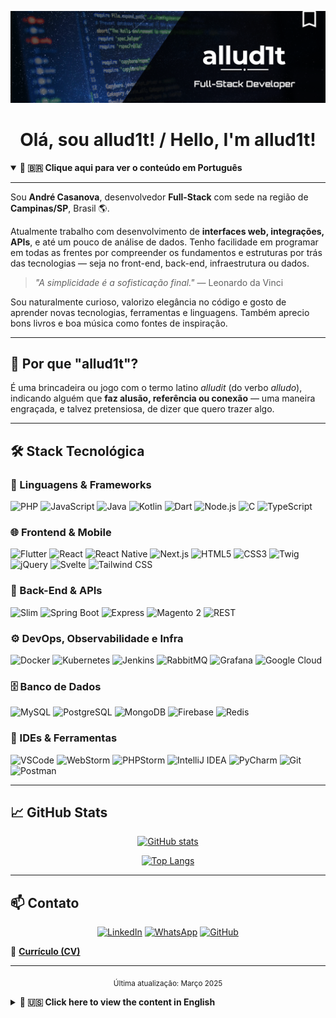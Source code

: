 <div align="center">

![Banner](https://raw.githubusercontent.com/allud1t/allud1t/main/allud1t-fullstack.png)

# Olá, sou allud1t! / Hello, I'm allud1t!

</div>

<details open>
<summary><strong>🔽 🇧🇷 Clique aqui para ver o conteúdo em Português</strong></summary>

---

Sou **André Casanova**, desenvolvedor **Full-Stack** com sede na região de **Campinas/SP**, Brasil 🌎.

Atualmente trabalho com desenvolvimento de **interfaces web, integrações, APIs**, e até um pouco de análise de dados. Tenho facilidade em programar em todas as frentes por compreender os fundamentos e estruturas por trás das tecnologias — seja no front-end, back-end, infraestrutura ou dados.

> *"A simplicidade é a sofisticação final."* — Leonardo da Vinci

Sou naturalmente curioso, valorizo elegância no código e gosto de aprender novas tecnologias, ferramentas e linguagens. Também aprecio bons livros e boa música como fontes de inspiração.

---

## 🚀 Por que "allud1t"?

É uma brincadeira ou jogo com o termo latino *alludit* (do verbo *alludo*), indicando alguém que **faz alusão, referência ou conexão** — uma maneira engraçada, e talvez pretensiosa, de dizer que quero trazer algo.

---

## 🛠️ Stack Tecnológica

### 🧠 Linguagens & Frameworks

![PHP](https://img.shields.io/badge/-PHP-777BB4?style=flat-square&logo=php&logoColor=white)
![JavaScript](https://img.shields.io/badge/-JavaScript-F7DF1E?style=flat-square&logo=javascript&logoColor=black)
![Java](https://img.shields.io/badge/-Java-007396?style=flat-square&logo=openjdk&logoColor=white)
![Kotlin](https://img.shields.io/badge/-Kotlin-7F52FF?style=flat-square&logo=kotlin&logoColor=white)
![Dart](https://img.shields.io/badge/-Dart-0175C2?style=flat-square&logo=dart&logoColor=white)
![Node.js](https://img.shields.io/badge/-Node.js-339933?style=flat-square&logo=node.js&logoColor=white)
![C](https://img.shields.io/badge/-C-00599C?style=flat-square&logo=c&logoColor=white)
![TypeScript](https://img.shields.io/badge/-TypeScript-3178C6?style=flat-square&logo=typescript&logoColor=white)

### 🌐 Frontend & Mobile

![Flutter](https://img.shields.io/badge/-Flutter-02569B?style=flat-square&logo=flutter&logoColor=white)
![React](https://img.shields.io/badge/-React-61DAFB?style=flat-square&logo=react&logoColor=black)
![React Native](https://img.shields.io/badge/-React_Native-61DAFB?style=flat-square&logo=react&logoColor=black)
![Next.js](https://img.shields.io/badge/-Next.js-000000?style=flat-square&logo=next.js&logoColor=white)
![HTML5](https://img.shields.io/badge/-HTML5-E34F26?style=flat-square&logo=html5&logoColor=white)
![CSS3](https://img.shields.io/badge/-CSS3-1572B6?style=flat-square&logo=css3&logoColor=white)
![Twig](https://img.shields.io/badge/-Twig-bacf29?style=flat-square&logo=php&logoColor=white)
![jQuery](https://img.shields.io/badge/-jQuery-0769AD?style=flat-square&logo=jquery&logoColor=white)
![Svelte](https://img.shields.io/badge/-Svelte-FF3E00?style=flat-square&logo=svelte&logoColor=white)
![Tailwind CSS](https://img.shields.io/badge/-Tailwind_CSS-38B2AC?style=flat-square&logo=tailwind-css&logoColor=white)

### 🧩 Back-End & APIs

![Slim](https://img.shields.io/badge/-Slim_Framework-719e40?style=flat-square&logo=php&logoColor=white)
![Spring Boot](https://img.shields.io/badge/-Spring_Boot-6DB33F?style=flat-square&logo=spring-boot&logoColor=white)
![Express](https://img.shields.io/badge/-Express.js-000000?style=flat-square&logo=express&logoColor=white)
![Magento 2](https://img.shields.io/badge/-Magento_2-ee672f?style=flat-square&logo=magento&logoColor=white)
![REST](https://img.shields.io/badge/-REST_API-333333?style=flat-square&logo=fastapi&logoColor=white)

### ⚙️ DevOps, Observabilidade e Infra

![Docker](https://img.shields.io/badge/-Docker-2496ED?style=flat-square&logo=docker&logoColor=white)
![Kubernetes](https://img.shields.io/badge/-Kubernetes-326ce5?style=flat-square&logo=kubernetes&logoColor=white)
![Jenkins](https://img.shields.io/badge/-Jenkins-D24939?style=flat-square&logo=jenkins&logoColor=white)
![RabbitMQ](https://img.shields.io/badge/-RabbitMQ-FF6600?style=flat-square&logo=rabbitmq&logoColor=white)
![Grafana](https://img.shields.io/badge/-Grafana-000000?style=flat-square&logo=grafana&logoColor=F46800)
![Google Cloud](https://img.shields.io/badge/-Google_Cloud-4285F4?style=flat-square&logo=google-cloud&logoColor=white)

### 🗄️ Banco de Dados

![MySQL](https://img.shields.io/badge/-MySQL-4479A1?style=flat-square&logo=mysql&logoColor=white)
![PostgreSQL](https://img.shields.io/badge/-PostgreSQL-336791?style=flat-square&logo=postgresql&logoColor=white)
![MongoDB](https://img.shields.io/badge/-MongoDB-47A248?style=flat-square&logo=mongodb&logoColor=white)
![Firebase](https://img.shields.io/badge/-Firebase-FFCA28?style=flat-square&logo=firebase&logoColor=black)
![Redis](https://img.shields.io/badge/-Redis-DC382D?style=flat-square&logo=redis&logoColor=white)

### 🧰 IDEs & Ferramentas

![VSCode](https://custom-icon-badges.demolab.com/badge/VisualStudioCode-0078d7?style=flat-square&logo=vsc&logoColor=white)
![WebStorm](https://img.shields.io/badge/-WebStorm-000000?style=flat-square&logo=webstorm&logoColor=white)
![PHPStorm](https://img.shields.io/badge/-PHPStorm-68217A?style=flat-square&logo=phpstorm&logoColor=white)
![IntelliJ IDEA](https://img.shields.io/badge/-IntelliJ_IDEA-000000?style=flat-square&logo=intellij-idea&logoColor=white)
![PyCharm](https://img.shields.io/badge/-PyCharm-31A8FF?style=flat-square&logo=pycharm&logoColor=black)
![Git](https://img.shields.io/badge/-Git-F05032?style=flat-square&logo=git&logoColor=white)
![Postman](https://img.shields.io/badge/-Postman-FF6C37?style=flat-square&logo=postman&logoColor=white)

---

## 📈 GitHub Stats

<div align="center">

[![GitHub stats](https://github-readme-stats.vercel.app/api?username=allud1t&show_icons=true&theme=tokyonight&hide_border=true)](https://github.com/allud1t)

[![Top Langs](https://github-readme-stats.vercel.app/api/top-langs/?username=allud1t&layout=compact&theme=tokyonight&hide_border=true)](https://github.com/allud1t)

</div>

---

## 📫 Contato

<div align="center">

[![LinkedIn](https://img.shields.io/badge/-LinkedIn-0077B5?style=for-the-badge&logo=linkedin&logoColor=white)](https://www.linkedin.com/in/andre-casanova/)
[![WhatsApp](https://img.shields.io/badge/-WhatsApp-25D366?style=for-the-badge&logo=whatsapp&logoColor=white)](https://wa.me/5519999838808)
[![GitHub](https://img.shields.io/badge/-GitHub-333?style=for-the-badge&logo=github&logoColor=white)](https://github.com/allud1t)

</div>

📄 [**Currículo (CV)**](https://drive.google.com/file/d/1REQg2kgo2gs_VC3sIpJWlN8pCnjRsLuM/view?usp=sharing)

---

<div align="center">

<sub>Última atualização: Março 2025</sub>

</div>

</details>

<details>
<summary><strong>🔽 🇺🇸 Click here to view the content in English</strong></summary>

---

I'm **André Casanova**, a **Full-Stack** developer based in the **Campinas/SP** region, Brazil 🌎.

Currently working with **web interfaces, integrations, APIs**, and even some data analysis. I can easily program across all fronts because I understand the fundamentals and structures behind technologies—whether in front-end, back-end, infrastructure, or data.

> *"Simplicity is the ultimate sophistication."* — Leonardo da Vinci

I'm naturally curious, value elegant code, and enjoy learning new technologies, tools, and languages. I also appreciate good books and good music as sources of inspiration.

---

## 🚀 Why "allud1t"?

It's a wordplay with the Latin term *alludit* (from the verb *alludo*), indicating someone who **makes allusion, reference, or connection**—a funny, and perhaps pretentious, way of saying I want to bring something to the table.

---

## 🛠️ Technology Stack

### 🧠 Languages & Frameworks

![PHP](https://img.shields.io/badge/-PHP-777BB4?style=flat-square&logo=php&logoColor=white)
![JavaScript](https://img.shields.io/badge/-JavaScript-F7DF1E?style=flat-square&logo=javascript&logoColor=black)
![Java](https://img.shields.io/badge/-Java-007396?style=flat-square&logo=openjdk&logoColor=white)
![Kotlin](https://img.shields.io/badge/-Kotlin-7F52FF?style=flat-square&logo=kotlin&logoColor=white)
![Dart](https://img.shields.io/badge/-Dart-0175C2?style=flat-square&logo=dart&logoColor=white)
![Node.js](https://img.shields.io/badge/-Node.js-339933?style=flat-square&logo=node.js&logoColor=white)
![C](https://img.shields.io/badge/-C-00599C?style=flat-square&logo=c&logoColor=white)
![TypeScript](https://img.shields.io/badge/-TypeScript-3178C6?style=flat-square&logo=typescript&logoColor=white)

### 🌐 Frontend & Mobile

![Flutter](https://img.shields.io/badge/-Flutter-02569B?style=flat-square&logo=flutter&logoColor=white)
![React](https://img.shields.io/badge/-React-61DAFB?style=flat-square&logo=react&logoColor=black)
![React Native](https://img.shields.io/badge/-React_Native-61DAFB?style=flat-square&logo=react&logoColor=black)
![Next.js](https://img.shields.io/badge/-Next.js-000000?style=flat-square&logo=next.js&logoColor=white)
![HTML5](https://img.shields.io/badge/-HTML5-E34F26?style=flat-square&logo=html5&logoColor=white)
![CSS3](https://img.shields.io/badge/-CSS3-1572B6?style=flat-square&logo=css3&logoColor=white)
![Twig](https://img.shields.io/badge/-Twig-bacf29?style=flat-square&logo=php&logoColor=white)
![jQuery](https://img.shields.io/badge/-jQuery-0769AD?style=flat-square&logo=jquery&logoColor=white)
![Svelte](https://img.shields.io/badge/-Svelte-FF3E00?style=flat-square&logo=svelte&logoColor=white)
![Tailwind CSS](https://img.shields.io/badge/-Tailwind_CSS-38B2AC?style=flat-square&logo=tailwind-css&logoColor=white)

### 🧩 Back-End & APIs

![Slim](https://img.shields.io/badge/-Slim_Framework-719e40?style=flat-square&logo=php&logoColor=white)
![Spring Boot](https://img.shields.io/badge/-Spring_Boot-6DB33F?style=flat-square&logo=spring-boot&logoColor=white)
![Express](https://img.shields.io/badge/-Express.js-000000?style=flat-square&logo=express&logoColor=white)
![Magento 2](https://img.shields.io/badge/-Magento_2-ee672f?style=flat-square&logo=magento&logoColor=white)
![REST](https://img.shields.io/badge/-REST_API-333333?style=flat-square&logo=fastapi&logoColor=white)

### ⚙️ DevOps, Observability & Infrastructure

![Docker](https://img.shields.io/badge/-Docker-2496ED?style=flat-square&logo=docker&logoColor=white)
![Kubernetes](https://img.shields.io/badge/-Kubernetes-326ce5?style=flat-square&logo=kubernetes&logoColor=white)
![Jenkins](https://img.shields.io/badge/-Jenkins-D24939?style=flat-square&logo=jenkins&logoColor=white)
![RabbitMQ](https://img.shields.io/badge/-RabbitMQ-FF6600?style=flat-square&logo=rabbitmq&logoColor=white)
![Grafana](https://img.shields.io/badge/-Grafana-000000?style=flat-square&logo=grafana&logoColor=F46800)
![Google Cloud](https://img.shields.io/badge/-Google_Cloud-4285F4?style=flat-square&logo=google-cloud&logoColor=white)

### 🗄️ Databases

![MySQL](https://img.shields.io/badge/-MySQL-4479A1?style=flat-square&logo=mysql&logoColor=white)
![PostgreSQL](https://img.shields.io/badge/-PostgreSQL-336791?style=flat-square&logo=postgresql&logoColor=white)
![MongoDB](https://img.shields.io/badge/-MongoDB-47A248?style=flat-square&logo=mongodb&logoColor=white)
![Firebase](https://img.shields.io/badge/-Firebase-FFCA28?style=flat-square&logo=firebase&logoColor=black)
![Redis](https://img.shields.io/badge/-Redis-DC382D?style=flat-square&logo=redis&logoColor=white)

### 🧰 IDEs & Tools

![VSCode](https://custom-icon-badges.demolab.com/badge/VisualStudioCode-0078d7?style=flat-square&logo=vsc&logoColor=white)
![WebStorm](https://img.shields.io/badge/-WebStorm-000000?style=flat-square&logo=webstorm&logoColor=white)
![PHPStorm](https://img.shields.io/badge/-PHPStorm-68217A?style=flat-square&logo=phpstorm&logoColor=white)
![IntelliJ IDEA](https://img.shields.io/badge/-IntelliJ_IDEA-000000?style=flat-square&logo=intellij-idea&logoColor=white)
![PyCharm](https://img.shields.io/badge/-PyCharm-31A8FF?style=flat-square&logo=pycharm&logoColor=black)
![Git](https://img.shields.io/badge/-Git-F05032?style=flat-square&logo=git&logoColor=white)
![Postman](https://img.shields.io/badge/-Postman-FF6C37?style=flat-square&logo=postman&logoColor=white)

---

## 📈 GitHub Stats

<div align="center">

[![GitHub stats](https://github-readme-stats.vercel.app/api?username=allud1t&show_icons=true&theme=tokyonight&hide_border=true)](https://github.com/allud1t)

[![Top Langs](https://github-readme-stats.vercel.app/api/top-langs/?username=allud1t&layout=compact&theme=tokyonight&hide_border=true)](https://github.com/allud1t)

</div>

---

## 📫 Contact

<div align="center">

[![LinkedIn](https://img.shields.io/badge/-LinkedIn-0077B5?style=for-the-badge&logo=linkedin&logoColor=white)](https://www.linkedin.com/in/andre-casanova/)
[![WhatsApp](https://img.shields.io/badge/-WhatsApp-25D366?style=for-the-badge&logo=whatsapp&logoColor=white)](https://wa.me/5519999838808)
[![GitHub](https://img.shields.io/badge/-GitHub-333?style=for-the-badge&logo=github&logoColor=white)](https://github.com/allud1t)

</div>

📄 [**Curriculum Vitae (CV)**](https://drive.google.com/file/d/1REQg2kgo2gs_VC3sIpJWlN8pCnjRsLuM/view?usp=sharing)

---

<div align="center">

<sub>Last update: March 2025</sub>

</div>

</details>
